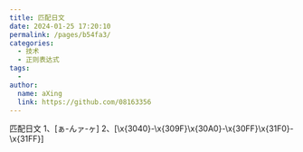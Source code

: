 ```yaml
---
title: 匹配日文
date: 2024-01-25 17:20:10
permalink: /pages/b54fa3/
categories:
  - 技术
  - 正则表达式
tags:
  - 
author: 
  name: aXing
  link: https://github.com/08163356
---
```


匹配日文
1、[ぁ-んァ-ヶ]
2、[\x{3040}-\x{309F}\x{30A0}-\x{30FF}\x{31F0}-\x{31FF}]<!-- more -->
